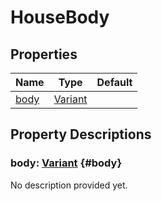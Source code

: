 # HouseBody
    


## Properties

| Name          | Type                                                                      | Default |
| ------------- | ------------------------------------------------------------------------- | ------- |
| [body](#body) | [Variant](https://docs.godotengine.org/de/4.x/classes/class_variant.html) |         |



## Property Descriptions

### body: [Variant](https://docs.godotengine.org/de/4.x/classes/class_variant.html) {#body}

No description provided yet.
